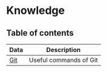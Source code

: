 # Knowledge

## Table of contents

Data               | Description
-------------------|:-----------------------:
[Git](data/git.md) | Useful commands of Git |

